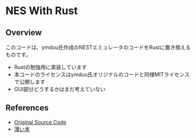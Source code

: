 # NES With Rust

## Overview

このコードは、ymduu氏作成のNESTエミュレータのコードをRustに置き換えるものです。

- Rustの勉強用に実装しています
- 本コードのライセンスはymduu氏オリジナルのコードと同様MITライセンスで公開します
- GUI部分どうするかはまだ考えていない

## References

- [Original Source Code](https://github.com/ymduu/EmotionalEngine-NES)
- [薄い本](https://techbookfest.org/product/4c0GVpMhMq2Zt0nn7pK1FZ?productVariantID=j8jFnUxYkPRXFnRigDu01L)
